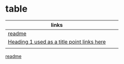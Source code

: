 # table

| links                                                        |   |   |
| ------------------------------------------------------------ | - | - |
| [readme](./README.md)                                        |   |   |
| [Heading 1 used as a title point links here](./headings.md)  |   |   |
|                                                              |   |   |

[readme](./README.md)   
